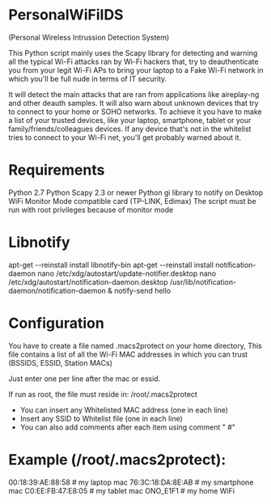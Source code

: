 PersonalWiFiIDS
=============================================
(Personal Wireless Intrussion Detection System)

This Python script mainly uses the Scapy library for detecting and
warning all the typical Wi-Fi attacks ran by Wi-Fi hackers that,
try to deauthenticate you from your legit Wi-Fi APs to bring your
laptop to a Fake Wi-Fi network in which you'll be full nude in terms
of IT security.

It will detect the main attacks that are ran from applications like
aireplay-ng and other deauth samples. It will also warn about unknown
devices that try to connect to your home or SOHO networks. To achieve
it you have to make a list of your trusted devices, like your laptop, 
smartphone, tablet or your family/friends/colleagues devices. If any
device that's not in the whitelist tries to connect to your Wi-Fi net,
you'll get probably warned about it.


Requirements
============
Python 2.7
Python Scapy 2.3 or newer
Python gi library to notify on Desktop
WiFi Monitor Mode compatible card (TP-LINK, Edimax)
The script must be run with root privileges because of monitor mode


Libnotify
=========
apt-get --reinstall install libnotify-bin
apt-get --reinstall install  notification-daemon
nano  /etc/xdg/autostart/update-notifier.desktop
nano  /etc/xdg/autostart/notification-daemon.desktop
/usr/lib/notification-daemon/notification-daemon &
notify-send hello


Configuration
=============
You have to create a file named .macs2protect on your home directory,
This file contains a list of all the Wi-Fi MAC addresses in which you
can trust (BSSIDS, ESSID, Station MACs)

Just enter one per line after the mac or essid.

If run as root, the file must reside in:
/root/.macs2protect

* You can insert any Whitelisted MAC address (one in each line)
* Insert any SSID to Whitelist file (one in each line)
* You can also add comments after each item using comment " #"


Example (/root/.macs2protect):
==============================
00:18:39:AE:88:58   # my laptop mac
76:3C:18:DA:8E:AB   # my smartphone mac
C0:EE:FB:47:E8:05   # my tablet mac
ONO_E1F1  # my home WiFi

